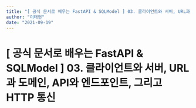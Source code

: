 ```yaml
---
title: "[ 공식 문서로 배우는 FastAPI & SQLModel ] 03. 클라이언트와 서버, URL과 도메인, API와 엔드포인트, 그리고 HTTP 통신"
author: "이태현"
date: "2021-09-19"
---
```


# [ 공식 문서로 배우는 FastAPI & SQLModel ] 03. 클라이언트와 서버, URL과 도메인, API와 엔드포인트, 그리고 HTTP 통신